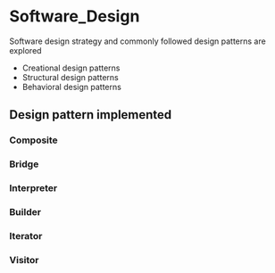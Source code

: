 # Software_Design
Software design strategy and commonly followed design patterns are explored

* Creational design patterns
* Structural design patterns
* Behavioral design patterns

## Design pattern implemented

### Composite

### Bridge

### Interpreter

### Builder

### Iterator

### Visitor